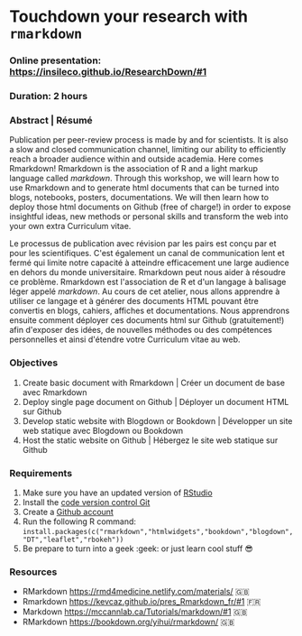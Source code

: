 # Touchdown your research with `rmarkdown`

### Online presentation: https://insileco.github.io/ResearchDown/#1
### Duration: 2 hours

### Abstract | Résumé

Publication per peer-review process is made by and for scientists. It is also a slow and closed communication channel, limiting our ability to efficiently reach a broader audience within and outside academia. Here comes Rmarkdown! Rmarkdown is the association of R and a light markup language called *markdown*. Through this workshop, we will learn how to use Rmarkdown and to generate html documents that can be turned into blogs, notebooks, posters, documentations. We will then learn how to deploy those html documents on Github (free of charge!) in order to expose insightful ideas, new methods or personal skills and transform the web into your own extra Curriculum vitae.

Le processus de publication avec révision par les pairs est conçu par et pour les scientifiques. C'est également un canal de communication lent et fermé qui limite notre capacité à atteindre efficacement une large audience en dehors du monde universitaire. Rmarkdown peut nous aider à résoudre ce problème. Rmarkdown est l'association de R et d'un langage à balisage léger appelé *markdown*. Au cours de cet atelier, nous allons apprendre à utiliser ce langage et à générer des documents HTML pouvant être convertis en blogs, cahiers, affiches et documentations. Nous apprendrons ensuite comment déployer ces documents html sur Github (gratuitement!) afin d'exposer des idées, de nouvelles méthodes ou des compétences personnelles et ainsi d'étendre votre Curriculum vitae au web.

### Objectives

 1. Create basic document with Rmarkdown | Créer un document de base avec Rmarkdown
 2. Deploy single page document on Github | Déployer un document HTML sur Github
 3. Develop static website with Blogdown or Bookdown | Développer un site web statique avec Blogdown ou Bookdown
 4. Host the static website on Github | Hébergez le site web statique sur Github

### Requirements

1. Make sure you have an updated version of [RStudio](https://rstudio.com/products/rstudio/download/)
2. Install the [code version control Git](https://git-scm.com/downloads)
3. Create a [Github account](https://github.com/join?source=header-home)
3. Run the following R command: `install.packages(c("rmarkdown","htmlwidgets","bookdown","blogdown","DT","leaflet","rbokeh"))`
4. Be prepare to turn into a geek :geek: or just learn cool stuff :sunglasses:


### Resources

- RMarkdown https://rmd4medicine.netlify.com/materials/ :uk:
- Rmarkdown https://kevcaz.github.io/pres_Rmarkdown_fr/#1 :fr:
- Markdown https://mccannlab.ca/Tutorials/markdown/#1 :uk:
- RMarkdown https://bookdown.org/yihui/rmarkdown/ :uk:
